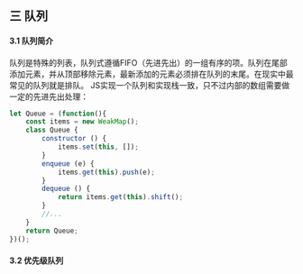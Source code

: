 ## 三 队列
#### 3.1 队列简介
队列是特殊的列表，队列式遵循FIFO（先进先出）的一组有序的项。队列在尾部添加元素，并从顶部移除元素，最新添加的元素必须排在队列的末尾。在现实中最常见的队列就是排队。
JS实现一个队列和实现栈一致，只不过内部的数组需要做一定的先进先出处理：
```javascript
let Queue = (function(){
    const items = new WeakMap();
    class Queue {
        constructor () {
            items.set(this, []);
        }
        enqueue (e) {
            items.get(this).push(e);
        }
        dequeue () {
            return items.get(this).shift();
        }
        //...
    }
    return Queue;
})();
```
#### 3.2 优先级队列

